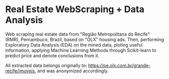 # Real Estate WebScraping + Data Analysis

Web scraping real estate data from "Região Metropolitana do Recife" (RMR), Pernambuco, Brazil, based on "OLX" housing ads. Then, performing Exploratory Data Analysis (EDA) on the mined data, ploting useful information, applying Machine Learning Methods through Scikit-learn to predict price and denote conclusions from it.

All extracted data belongs originally to: https://pe.olx.com.br/grande-recife/imoveis, and was anonymized accordingly.

